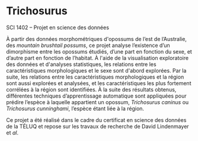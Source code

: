 # Trichosurus
SCI 1402 – Projet en science des données

À partir des données morphométriques d'opossums de l’est de l’Australie, des *mountain brushtail possums*, ce projet analyse l’existence d’un dimorphisme entre les opossums étudiés, d’une part en fonction du sexe, et d’autre part en fonction de l’habitat. À l'aide de la visualisation exploratoire des données et d'analyses statistiques, les relations entre les caractéristiques morphologiques et le sexe sont d'abord explorées. Par la suite, les relations entre les caractéristiques morphologiques et la région sont aussi explorées et analysées, et les caractéristiques les plus fortement corrélées à la région sont identifiées. À la suite des résultats obtenus, différentes techniques d’apprentissage automatique sont appliquées pour prédire l’espèce à laquelle appartient un opossum, *Trichosurus caninus* ou *Trichosurus cunninghami*, l’espèce étant liée à la région.

Ce projet a été réalisé dans le cadre du certificat en science des données de la TÉLUQ et repose sur les travaux de recherche de David Lindenmayer et *al*.

